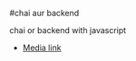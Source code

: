 #chai aur backend 

chai or backend with javascript 
- [Media link](https://github.com/mostafizur64)